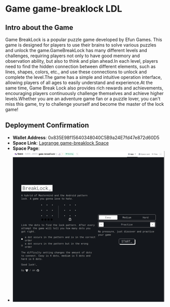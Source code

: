 # Game game-breaklock LDL

## Intro about the Game
Game BreakLock is a popular puzzle game developed by Efun Games. This game is designed for players to use their brains to solve various puzzles and unlock the game.GameBreakLock has many different levels and challenges, requiring players not only to have good memory and observation ability, but also to think and plan ahead.In each level, players need to find the hidden connection between different elements, such as lines, shapes, colors, etc., and use these connections to unlock and complete the level.The game has a simple and intuitive operation interface, allowing players of all ages to easily understand and experience.At the same time, Game Break Lock also provides rich rewards and achievements, encouraging players continuously challenge themselves and achieve higher levels.Whether you are an adventure game fan or a puzzle lover, you can't miss this game, try to challenge yourself and become the master of the lock game!
## Deployment Confirmation

- **Wallet Address**: 0x835E98f15640348040C5B9a24E7fd47e872d60D5
- **Space Link**: [Lagrange game-breaklock Space](https://lagrangedao.org/spaces/0x835E98f15640348040C5B9a24E7fd47e872d60D5/game-breaklock/app)
- **Space Page**:
- ![image](https://github.com/harleyLuke/awesome-swanchain/blob/images/images/game-breaklock.jpg)

